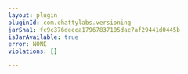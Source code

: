 ```yaml
---
layout: plugin
pluginId: com.chattylabs.versioning
jarSha1: fc9c376deeca17967837105dac7af29441d0445b
isJarAvailable: true
error: NONE
violations: []

---
```

